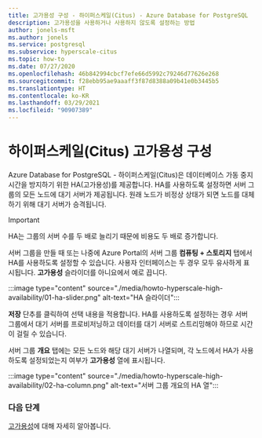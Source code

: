 ```yaml
---
title: 고가용성 구성 - 하이퍼스케일(Citus) - Azure Database for PostgreSQL
description: 고가용성을 사용하거나 사용하지 않도록 설정하는 방법
author: jonels-msft
ms.author: jonels
ms.service: postgresql
ms.subservice: hyperscale-citus
ms.topic: how-to
ms.date: 07/27/2020
ms.openlocfilehash: 46b842994cbcf7efe66d5992c79246d77626e268
ms.sourcegitcommit: f28ebb95ae9aaaff3f87d8388a09b41e0b3445b5
ms.translationtype: HT
ms.contentlocale: ko-KR
ms.lasthandoff: 03/29/2021
ms.locfileid: "90907389"
---
```

# <a name="configure-hyperscale-citus-high-availability"></a>하이퍼스케일(Citus) 고가용성 구성

Azure Database for PostgreSQL - 하이퍼스케일(Citus)은 데이터베이스 가동 중지 시간을 방지하기 위한 HA(고가용성)를 제공합니다. HA를 사용하도록 설정하면 서버 그룹의 모든 노드에 대기 서버가 제공됩니다. 원래 노드가 비정상 상태가 되면 노드를 대체하기 위해 대기 서버가 승격됩니다.

> [!IMPORTANT]
> HA는 그룹의 서버 수를 두 배로 늘리기 때문에 비용도 두 배로 증가합니다.

서버 그룹을 만들 때 또는 나중에 Azure Portal의 서버 그룹 **컴퓨팅 + 스토리지** 탭에서 HA를 사용하도록 설정할 수 있습니다. 사용자 인터페이스는 두 경우 모두 유사하게 표시됩니다. **고가용성** 슬라이더를 아니요에서 예로 끕니다.

:::image type="content" source="./media/howto-hyperscale-high-availability/01-ha-slider.png" alt-text="HA 슬라이더":::

**저장** 단추를 클릭하여 선택 내용을 적용합니다. HA를 사용하도록 설정하는 경우 서버 그룹에서 대기 서버를 프로비저닝하고 데이터를 대기 서버로 스트리밍해야 하므로 시간이 걸릴 수 있습니다.

서버 그룹 **개요** 탭에는 모든 노드와 해당 대기 서버가 나열되며, 각 노드에서 HA가 사용하도록 설정되었는지 여부가 **고가용성** 열에 표시됩니다.

:::image type="content" source="./media/howto-hyperscale-high-availability/02-ha-column.png" alt-text="서버 그룹 개요의 HA 열":::

### <a name="next-steps"></a>다음 단계

[고가용성](concepts-hyperscale-high-availability.md)에 대해 자세히 알아봅니다.
